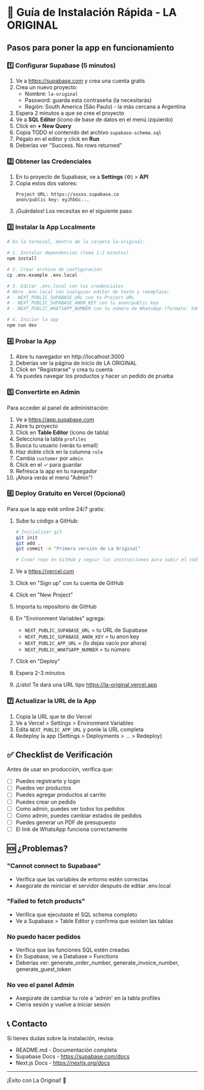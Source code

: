 # 🚀 Guía de Instalación Rápida - LA ORIGINAL

## Pasos para poner la app en funcionamiento

### 1️⃣ Configurar Supabase (5 minutos)

1. Ve a https://supabase.com y crea una cuenta gratis
2. Crea un nuevo proyecto:
   - Nombre: `la-original`
   - Password: guarda esta contraseña (la necesitarás)
   - Región: South America (São Paulo) - la más cercana a Argentina
3. Espera 2 minutos a que se cree el proyecto
4. Ve a **SQL Editor** (ícono de base de datos en el menú izquierdo)
5. Click en **+ New Query**
6. Copia TODO el contenido del archivo `supabase-schema.sql`
7. Pégalo en el editor y click en **Run**
8. Deberías ver "Success. No rows returned"

### 2️⃣ Obtener las Credenciales

1. En tu proyecto de Supabase, ve a **Settings** (⚙️) > **API**
2. Copia estos dos valores:
   ```
   Project URL: https://xxxxx.supabase.co
   anon/public key: eyJhbGc...
   ```
3. ¡Guárdalos! Los necesitas en el siguiente paso

### 3️⃣ Instalar la App Localmente

```bash
# En la terminal, dentro de la carpeta la-original:

# 1. Instalar dependencias (toma 1-2 minutos)
npm install

# 2. Crear archivo de configuración
cp .env.example .env.local

# 3. Editar .env.local con tus credenciales
# Abre .env.local con cualquier editor de texto y reemplaza:
# - NEXT_PUBLIC_SUPABASE_URL con tu Project URL
# - NEXT_PUBLIC_SUPABASE_ANON_KEY con tu anon/public key
# - NEXT_PUBLIC_WHATSAPP_NUMBER con tu número de WhatsApp (formato: 5493414123456)

# 4. Iniciar la app
npm run dev
```

### 4️⃣ Probar la App

1. Abre tu navegador en http://localhost:3000
2. Deberías ver la página de inicio de LA ORIGINAL
3. Click en "Registrarse" y crea tu cuenta
4. Ya puedes navegar los productos y hacer un pedido de prueba

### 5️⃣ Convertirte en Admin

Para acceder al panel de administración:

1. Ve a https://app.supabase.com
2. Abre tu proyecto
3. Click en **Table Editor** (ícono de tabla)
4. Selecciona la tabla `profiles`
5. Busca tu usuario (verás tu email)
6. Haz doble click en la columna `role`
7. Cambia `customer` por `admin`
8. Click en el ✓ para guardar
9. Refresca la app en tu navegador
10. ¡Ahora verás el menú "Admin"!

### 6️⃣ Deploy Gratuito en Vercel (Opcional)

Para que la app esté online 24/7 gratis:

1. Sube tu código a GitHub:
   ```bash
   # Inicializar git
   git init
   git add .
   git commit -m "Primera versión de La Original"
   
   # Crear repo en GitHub y seguir las instrucciones para subir el código
   ```

2. Ve a https://vercel.com
3. Click en "Sign up" con tu cuenta de GitHub
4. Click en "New Project"
5. Importa tu repositorio de GitHub
6. En "Environment Variables" agrega:
   - `NEXT_PUBLIC_SUPABASE_URL` = tu URL de Supabase
   - `NEXT_PUBLIC_SUPABASE_ANON_KEY` = tu anon key
   - `NEXT_PUBLIC_APP_URL` = (lo dejas vacío por ahora)
   - `NEXT_PUBLIC_WHATSAPP_NUMBER` = tu número
7. Click en "Deploy"
8. Espera 2-3 minutos
9. ¡Listo! Te dará una URL tipo https://la-original.vercel.app

### 7️⃣ Actualizar la URL de la App

1. Copia la URL que te dio Vercel
2. Ve a Vercel > Settings > Environment Variables
3. Edita `NEXT_PUBLIC_APP_URL` y ponle la URL completa
4. Redeploy la app (Settings > Deployments > ... > Redeploy)

## ✅ Checklist de Verificación

Antes de usar en producción, verifica que:

- [ ] Puedes registrarte y login
- [ ] Puedes ver productos
- [ ] Puedes agregar productos al carrito
- [ ] Puedes crear un pedido
- [ ] Como admin, puedes ver todos los pedidos
- [ ] Como admin, puedes cambiar estados de pedidos
- [ ] Puedes generar un PDF de presupuesto
- [ ] El link de WhatsApp funciona correctamente

## 🆘 ¿Problemas?

### "Cannot connect to Supabase"
- Verifica que las variables de entorno estén correctas
- Asegúrate de reiniciar el servidor después de editar .env.local

### "Failed to fetch products"
- Verifica que ejecutaste el SQL schema completo
- Ve a Supabase > Table Editor y confirma que existen las tablas

### No puedo hacer pedidos
- Verifica que las funciones SQL estén creadas
- En Supabase, ve a Database > Functions
- Deberías ver: generate_order_number, generate_invoice_number, generate_guest_token

### No veo el panel Admin
- Asegúrate de cambiar tu role a 'admin' en la tabla profiles
- Cierra sesión y vuelve a iniciar sesión

## 📞 Contacto

Si tienes dudas sobre la instalación, revisa:
- README.md - Documentación completa
- Supabase Docs - https://supabase.com/docs
- Next.js Docs - https://nextjs.org/docs

---

¡Éxito con La Original! 🥤
